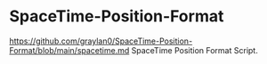 # SpaceTime-Position-Format
https://github.com/graylan0/SpaceTime-Position-Format/blob/main/spacetime.md
SpaceTime Position Format Script.
